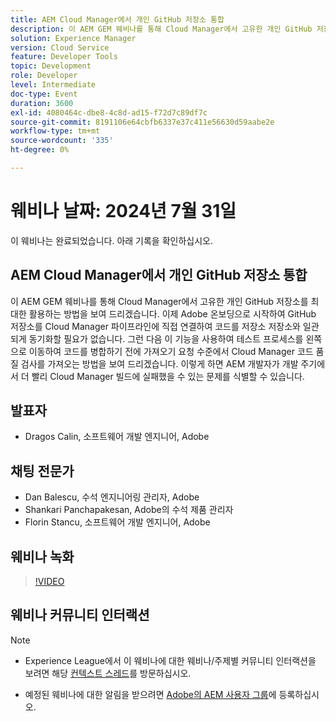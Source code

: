 ```yaml
---
title: AEM Cloud Manager에서 개인 GitHub 저장소 통합
description: 이 AEM GEM 웨비나를 통해 Cloud Manager에서 고유한 개인 GitHub 저장소를 최대한 활용하는 방법을 보여 드리겠습니다. 이제 Adobe 온보딩으로 시작하여 GitHub 저장소를 Cloud Manager 파이프라인에 직접 연결하여 코드를 저장소 저장소와 일관되게 동기화할 필요가 없습니다. 그런 다음 이 기능을 사용하여 테스트 프로세스를 왼쪽으로 이동하여 코드를 병합하기 전에 가져오기 요청 수준에서 Cloud Manager 코드 품질 검사를 가져오는 방법을 보여 드리겠습니다. 이렇게 하면 AEM 개발자가 개발 주기에서 더 빨리 Cloud Manager 빌드에 실패했을 수 있는 문제를 식별할 수 있습니다.
solution: Experience Manager
version: Cloud Service
feature: Developer Tools
topic: Development
role: Developer
level: Intermediate
doc-type: Event
duration: 3600
exl-id: 4080464c-dbe8-4c8d-ad15-f72d7c89df7c
source-git-commit: 8191106e64cbfb6337e37c411e56630d59aabe2e
workflow-type: tm+mt
source-wordcount: '335'
ht-degree: 0%

---
```


# 웨비나 날짜: 2024년 7월 31일

이 웨비나는 완료되었습니다. 아래 기록을 확인하십시오.

## AEM Cloud Manager에서 개인 GitHub 저장소 통합

이 AEM GEM 웨비나를 통해 Cloud Manager에서 고유한 개인 GitHub 저장소를 최대한 활용하는 방법을 보여 드리겠습니다. 이제 Adobe 온보딩으로 시작하여 GitHub 저장소를 Cloud Manager 파이프라인에 직접 연결하여 코드를 저장소 저장소와 일관되게 동기화할 필요가 없습니다. 그런 다음 이 기능을 사용하여 테스트 프로세스를 왼쪽으로 이동하여 코드를 병합하기 전에 가져오기 요청 수준에서 Cloud Manager 코드 품질 검사를 가져오는 방법을 보여 드리겠습니다. 이렇게 하면 AEM 개발자가 개발 주기에서 더 빨리 Cloud Manager 빌드에 실패했을 수 있는 문제를 식별할 수 있습니다.

## 발표자

* Dragos Calin, 소프트웨어 개발 엔지니어, Adobe

## 채팅 전문가

* Dan Balescu, 수석 엔지니어링 관리자, Adobe
* Shankari Panchapakesan, Adobe의 수석 제품 관리자
* Florin Stancu, 소프트웨어 개발 엔지니어, Adobe

## 웨비나 녹화

>[!VIDEO](https://video.tv.adobe.com/v/3432350)

## 웨비나 커뮤니티 인터랙션

>[!NOTE]
>
>* Experience League에서 이 웨비나에 대한 웨비나/주제별 커뮤니티 인터랙션을 보려면 해당 [컨텍스트 스레드](https://adobe.ly/4f1jhMo)를 방문하십시오.
>
>* 예정된 웨비나에 대한 알림을 받으려면 [Adobe의 AEM 사용자 그룹](https://aem-augs.adobe.com/)에 등록하십시오.
